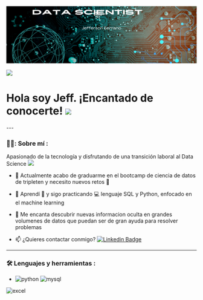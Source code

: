 <div id="header" align="center">
  <img decoding="async" src="https://github.com/jserranom27/jserranom27/blob/main/1.png" width="800"/>
</div>

[![](https://img.shields.io/badge/LinkedIn-0077B5?style=for-the-badge&logo=linkedin&logoColor=white)](https://www.linkedin.com/in/jefferson-serrrano-mendez/)

<h1>
  Hola soy Jeff. ¡Encantado de conocerte!
  <img decoding="async" src="https://media.giphy.com/media/hvRJCLFzcasrR4ia7z/giphy.gif" width="30px"/>
</h1>
---
 <div id="header" align="left">

### 👨‍💻: Sobre mí :
Apasionado de la tecnología y disfrutando de una transición laboral al Data Science <img decoding="async" src="https://media.giphy.com/media/WUlplcMpOCEmTGBtBW/giphy.gif" width="30">

* :telescope: Actualmente acabo de graduarme en el bootcamp de ciencia de datos de tripleten y necesito nuevos retos :muscle:

* :seedling: Aprendí :blue_book: y sigo practicando :computer: lenguaje SQL y Python, enfocado en el machine learning

* :heartbeat: Me encanta descubrir nuevas informacion oculta en grandes volumenes de datos que puedan ser de gran ayuda para resolver problemas

* :mailbox: ¿Quieres contactar conmigo? [![Linkedin Badge](https://img.shields.io/badge/-Noelia-blue?style=flat&logo=Linkedin&logoColor=white)](https://www.linkedin.com/in/jefferson-serrano-mendez/)
 ---

### :hammer_and_wrench: Lenguajes y herramientas :

* <div id="header" align="left">
    <img decoding="async" src="https://img.shields.io/badge/Python-3776AB?style=for-the-badge&logo=python&logoColor=white" alt="python"/>
  </a>
    <img decoding="async" src="https://img.shields.io/badge/MySQL-6DB33F?style=for-the-badge&logo=mysql&logoColor=white" alt="mysql"/>
  </a>
 <img decoding="async" src="https://img.shields.io/badge/Microsoft_Excel-217346?style=for-the-badge&logo=microsoft-excel&logoColor=white" alt="excel"/>
  </a>

</div>
